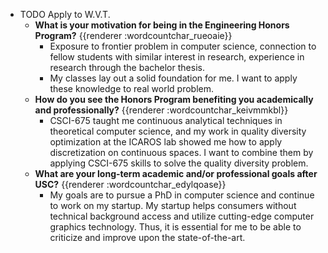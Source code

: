 - TODO Apply to W.V.T.
	- **What is your motivation for being in the Engineering Honors Program?** {{renderer :wordcountchar_rueoaie}}
		- Exposure to frontier problem in computer science, connection to fellow students with similar interest in research, experience in research through the bachelor thesis.
		- My classes lay out a solid foundation for me. I want to apply these knowledge to real world problem.
	- **How do you see the Honors Program benefiting you academically and professionally?** {{renderer :wordcountchar_keivmmkbl}}
		- CSCI-675 taught me continuous analytical techniques in theoretical computer science, and my work in quality diversity optimization at the ICAROS lab showed me how to apply discretization on continuous spaces. I want to combine them by applying CSCI-675 skills to solve the quality diversity problem.
	- **What are your long-term academic and/or professional goals after USC?** {{renderer :wordcountchar_edylqoase}}
		- My goals are to pursue a PhD in computer science and continue to work on my startup. My startup helps consumers without technical background access and utilize cutting-edge computer graphics technology. Thus, it is essential for me to be able to criticize and improve upon the state-of-the-art.